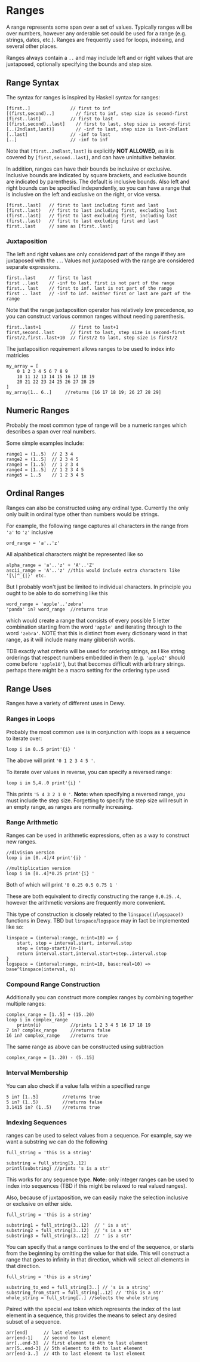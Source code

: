 # Ranges

A range represents some span over a set of values. Typically ranges will be over numbers, however any orderable set could be used for a range (e.g. strings, dates, etc.). Ranges are frequently used for loops, indexing, and several other places.

Ranges always contain a `..` and may include left and or right values that are juxtaposed, optionally specifying the bounds and step size.

## Range Syntax

The syntax for ranges is inspired by Haskell syntax for ranges:

```dewy
[first..]               // first to inf
[(first,second)..]        // first to inf, step size is second-first
[first..last]           // first to last
[(first,second)..last]    // first to last, step size is second-first
[..(2ndlast,last)]        // -inf to last, step size is last-2ndlast
[..last]                // -inf to last
[..]                    // -inf to inf
```

Note that `[first..2ndlast,last]` is explicitly **NOT ALLOWED**, as it is covered by `[first,second..last]`, and can have unintuitive behavior.

In addition, ranges can have their bounds be inclusive or exclusive. Inclusive bounds are indicated by square brackets, and exclusive bounds are indicated by parenthesis. The default is inclusive bounds. Also left and right bounds can be specified independently, so you can have a range that is inclusive on the left and exclusive on the right, or vice versa.

```dewy
[first..last]   // first to last including first and last
[first..last)   // first to last including first, excluding last
(first..last]   // first to last excluding first, including last
(first..last)   // first to last excluding first and last
first..last     // same as [first..last]
```

### Juxtaposition
The left and right values are only considered part of the range if they are juxtaposed with the `..`. Values not juxtaposed with the range are considered separate expressions.

```dewy
first..last     // first to last
first ..last    // -inf to last. first is not part of the range
first.. last    // first to inf. last is not part of the range
first .. last   // -inf to inf. neither first or last are part of the range
```

Note that the range juxtaposition operator has relatively low precedence, so you can construct various common ranges without needing parenthesis.

```dewy
first..last+1           // first to last+1
first,second..last      // first to last, step size is second-first
first/2,first..last+10  // first/2 to last, step size is first/2
```

The juxtaposition requirement allows ranges to be used to index into matricies

```dewy
my_array = [
    0 1 2 3 4 5 6 7 8 9 
    10 11 12 13 14 15 16 17 18 19
    20 21 22 23 24 25 26 27 28 29
]
my_array[1.. 6..]     //returns [16 17 18 19; 26 27 28 29]
```


## Numeric Ranges

Probably the most common type of range will be a numeric ranges which describes a span over real numbers.

Some simple examples include:

```dewy
range1 = (1..5)  // 2 3 4
range2 = (1..5]  // 2 3 4 5
range3 = [1..5)  // 1 2 3 4
range4 = [1..5]  // 1 2 3 4 5
range5 = 1..5    // 1 2 3 4 5
```

## Ordinal Ranges

Ranges can also be constructed using any ordinal type. Currently the only only built in ordinal type other than numbers would be strings.

For example, the following range captures all characters in the range from `'a'` to `'z'` inclusive

```
ord_range = 'a'..'z'
```

All alpahbetical characters might be represented like so

```
alpha_range = 'a'..'z' + 'A'..'Z'
ascii_range = 'A'..'z' //this would include extra characters like '[\]^_{|}' etc.
```

But I probably won't just be limited to individual characters. In principle you ought to be able to do something like this

```
word_range = 'apple'..'zebra'
'panda' in? word_range  //returns true
```

which would create a range that consists of every possible 5 letter combination starting from the word `'apple'` and iterating through to the word `'zebra'`. NOTE that this is distinct from every dictionary word in that range, as it will include many many gibberish words. 

TDB exactly what criteria will be used for ordering strings, as I like string orderings that respect numbers embedded in them (e.g. `'apple2'` should come before `'apple10'`), but that becomes difficult with arbitrary strings. perhaps there might be a macro setting for the ordering type used


## Range Uses

Ranges have a variety of different uses in Dewy.

### Ranges in Loops

Probably the most common use is in conjunction with loops as a sequence to iterate over:

```dewy
loop i in 0..5 print'{i} '
```

The above will print `'0 1 2 3 4 5 '`.

To iterate over values in reverse, you can specify a reversed range:

```dewy
loop i in 5,4..0 print'{i} '
```

This prints `'5 4 3 2 1 0 '`. **Note:** when specifying a reversed range, you must include the step size. Forgetting to specify the step size will result in an empty range, as ranges are normally increasing.

### Range Arithmetic

Ranges can be used in arithmetic expressions, often as a way to construct new ranges.

```
//division version
loop i in [0..4]/4 print'{i} '

//multiplication version
loop i in [0..4]*0.25 print'{i} '
```

Both of which will print `'0 0.25 0.5 0.75 1 '`

These are both equivalent to directly constructing the range `0,0.25..4`, however the arithmetic versions are frequently more convenient.

This type of construction is closely related to the `linspace()`/`logspace()` functions in Dewy. TBD but `linspace`/`logspace` may in fact be implemented like so:

```dewy
linspace = (interval:range, n:int=10) => {
    start, stop = interval.start, interval.stop
    step = (stop-start)/(n-1)
    return interval.start,interval.start+step..interval.stop
}
logspace = (interval:range, n:int=10, base:real=10) => base^linspace(interval, n)
```

### Compound Range Construction

Additionally you can construct more complex ranges by combining together multiple ranges:

```dewy
complex_range = [1..5] + (15..20)
loop i in complex_range
    printn(i)           //prints 1 2 3 4 5 16 17 18 19
7 in? complex_range     //returns false
16 in? complex_range    //returns true
```

The same range as above can be constructed using subtraction

```dewy
complex_range = [1..20) - (5..15]
```

### Interval Membership

You can also check if a value falls within a specified range

```dewy
5 in? [1..5]         //returns true
5 in? (1..5)         //returns false
3.1415 in? (1..5)    //returns true 
```

### Indexing Sequences

ranges can be used to select values from a sequence. For example, say we want a substring we can do the following

```dewy
full_string = 'this is a string'

substring = full_string[3..12]
printl(substring) //prints 's is a str'
```

This works for any sequence type. **Note:** only integer ranges can be used to index into sequences (TBD if this might be relaxed to real valued ranges).

Also, because of juxtaposition, we can easily make the selection inclusive or exclusive on either side.

```
full_string = 'this is a string'

substring1 = full_string(3..12)  // ' is a st'
substring2 = full_string[3..12)  // 's is a st'
substring3 = full_string(3..12]  // ' is a str'
```


You can specify that a range continues to the end of the sequence, or starts from the beginning by omitting the value for that side. This will construct a range that goes to infinity in that direction, which will select all elements in that direction.

```
full_string = 'this is a string'

substring_to_end = full_string[3..] // 's is a string'
substring_from_start = full_string[..12] // 'this is a str'
whole_string = full_string[..] //selects the whole string
```

Paired with the special `end` token which represents the index of the last element in a sequence, this provides the means to select any desired subset of a sequence.

```
arr[end]      // last element
arr[end-1]    // second to last element
arr[..end-3]  // first element to 4th to last element
arr[5..end-3] // 5th element to 4th to last element
arr[end-3..]  // 4th to last element to last element
```